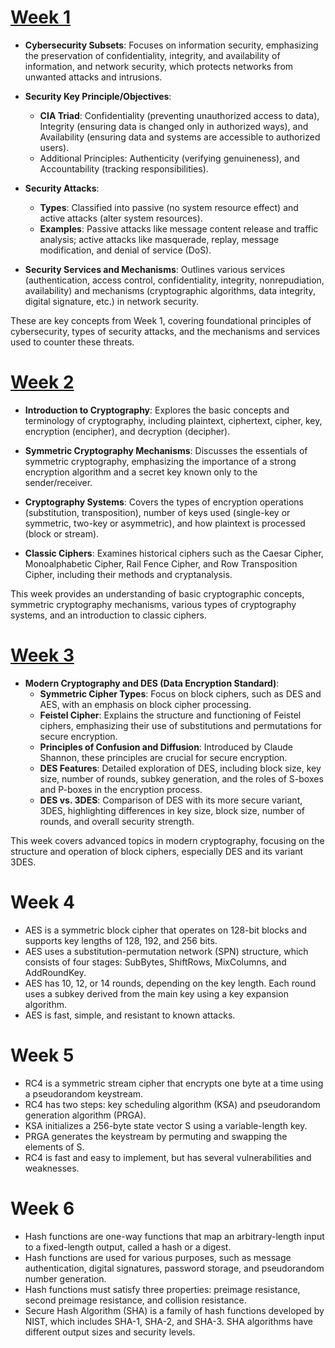 # [Week 1](Week1.md)

- **Cybersecurity Subsets**: Focuses on information security, emphasizing the preservation of confidentiality, integrity, and availability of information, and network security, which protects networks from unwanted attacks and intrusions.

- **Security Key Principle/Objectives**:
  - **CIA Triad**: Confidentiality (preventing unauthorized access to data), Integrity (ensuring data is changed only in authorized ways), and Availability (ensuring data and systems are accessible to authorized users).
  - Additional Principles: Authenticity (verifying genuineness), and Accountability (tracking responsibilities).

- **Security Attacks**:
  - **Types**: Classified into passive (no system resource effect) and active attacks (alter system resources).
  - **Examples**: Passive attacks like message content release and traffic analysis; active attacks like masquerade, replay, message modification, and denial of service (DoS).

- **Security Services and Mechanisms**: Outlines various services (authentication, access control, confidentiality, integrity, nonrepudiation, availability) and mechanisms (cryptographic algorithms, data integrity, digital signature, etc.) in network security.

These are key concepts from Week 1, covering foundational principles of cybersecurity, types of security attacks, and the mechanisms and services used to counter these threats.

# [Week 2](Week2.md)

- **Introduction to Cryptography**: Explores the basic concepts and terminology of cryptography, including plaintext, ciphertext, cipher, key, encryption (encipher), and decryption (decipher).

- **Symmetric Cryptography Mechanisms**: Discusses the essentials of symmetric cryptography, emphasizing the importance of a strong encryption algorithm and a secret key known only to the sender/receiver.

- **Cryptography Systems**: Covers the types of encryption operations (substitution, transposition), number of keys used (single-key or symmetric, two-key or asymmetric), and how plaintext is processed (block or stream).

- **Classic Ciphers**: Examines historical ciphers such as the Caesar Cipher, Monoalphabetic Cipher, Rail Fence Cipher, and Row Transposition Cipher, including their methods and cryptanalysis.

This week provides an understanding of basic cryptographic concepts, symmetric cryptography mechanisms, various types of cryptography systems, and an introduction to classic ciphers.

# [Week 3](Week3.md)

- **Modern Cryptography and DES (Data Encryption Standard)**:
  - **Symmetric Cipher Types**: Focus on block ciphers, such as DES and AES, with an emphasis on block cipher processing.
  - **Feistel Cipher**: Explains the structure and functioning of Feistel ciphers, emphasizing their use of substitutions and permutations for secure encryption.
  - **Principles of Confusion and Diffusion**: Introduced by Claude Shannon, these principles are crucial for secure encryption.
  - **DES Features**: Detailed exploration of DES, including block size, key size, number of rounds, subkey generation, and the roles of S-boxes and P-boxes in the encryption process.
  - **DES vs. 3DES**: Comparison of DES with its more secure variant, 3DES, highlighting differences in key size, block size, number of rounds, and overall security strength.

This week covers advanced topics in modern cryptography, focusing on the structure and operation of block ciphers, especially DES and its variant 3DES.

# Week 4

- AES is a symmetric block cipher that operates on 128-bit blocks and supports key lengths of 128, 192, and 256 bits.
- AES uses a substitution-permutation network (SPN) structure, which consists of four stages: SubBytes, ShiftRows, MixColumns, and AddRoundKey.
- AES has 10, 12, or 14 rounds, depending on the key length. Each round uses a subkey derived from the main key using a key expansion algorithm.
- AES is fast, simple, and resistant to known attacks.

# Week 5

- RC4 is a symmetric stream cipher that encrypts one byte at a time using a pseudorandom keystream.
- RC4 has two steps: key scheduling algorithm (KSA) and pseudorandom generation algorithm (PRGA).
- KSA initializes a 256-byte state vector S using a variable-length key.
- PRGA generates the keystream by permuting and swapping the elements of S.
- RC4 is fast and easy to implement, but has several vulnerabilities and weaknesses.

# Week 6

- Hash functions are one-way functions that map an arbitrary-length input to a fixed-length output, called a hash or a digest.
- Hash functions are used for various purposes, such as message authentication, digital signatures, password storage, and pseudorandom number generation.
- Hash functions must satisfy three properties: preimage resistance, second preimage resistance, and collision resistance.
- Secure Hash Algorithm (SHA) is a family of hash functions developed by NIST, which includes SHA-1, SHA-2, and SHA-3. SHA algorithms have different output sizes and security levels.
